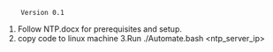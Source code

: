 		Version 0.1
1. Follow NTP.docx for prerequisites and setup.
2. copy code to linux machine
3.Run ./Automate.bash <ntp_server_ip>
